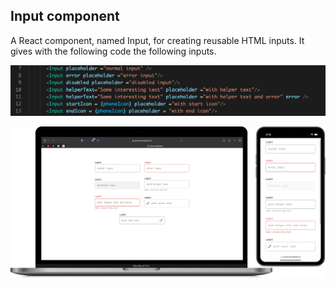 ## Input component

A React component, named Input, for creating reusable HTML inputs. It gives with the following code the following inputs.

<img src = "./public/code.png"></img>

<img src = "./public/secreenshot.png"></img>
